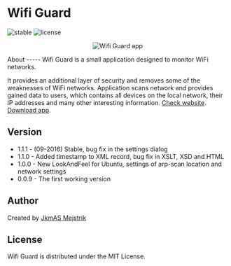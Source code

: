 Wifi Guard
=========================
![stable](https://img.shields.io/badge/stable-1.1.1-blue.svg) ![license](https://img.shields.io/badge/license-MIT-brightgreen.svg) 
<p align="center">
  <img src="http://wifiguard.cz/files/images/screenshot/app_v_1.0.0.png" alt="Wifi Guard app"/>
</p>
About
-----
Wifi Guard is a small application designed to monitor WiFi networks.

It provides an additional layer of security and removes some of the weaknesses of WiFi networks. 
Application scans network and provides gained data to users, which contains all devices on the local network, their IP addresses and many other interesting information.
[Check website](http://wifiguard.cz/).
[Download app](http://jkmas.cz/document/wifiguard.tar.gz).

Version
------
  * 1.1.1 - (09-2016) Stable, bug fix in the settings dialog
  * 1.1.0 - Added timestamp to XML record, bug fix in XSLT, XSD and HTML
  * 1.0.0 - New LookAndFeel for Ubuntu, settings of arp-scan location and network settings
  * 0.0.9 - The first working version

Author
------

Created by [JkmAS Mejstrik](https://www.jkmas.cz)

License
-------

Wifi Guard is distributed under the MIT License.

